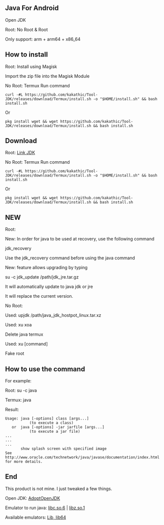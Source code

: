 ## Java For Android


Open JDK

Root: No Root & Root

Only support: arm + arm64 + x86_64


## How to install

Root: Install using Magisk

Import the zip file into the Magisk Module

No Root: Termux Run command

```
curl -#L https://github.com/kakathic/Tool-JDK/releases/download/Termux/install.sh -o "$HOME/install.sh" && bash install.sh
```
Or
```
pkg install wget && wget https://github.com/kakathic/Tool-JDK/releases/download/Termux/install.sh && bash install.sh
```

## Download

Root: [Link JDK](https://github.com/kakathic/Tool-JDK/releases/download/JDK16/Tool-JDK.zip)

No Root: Termux Run command

```
curl -#L https://github.com/kakathic/Tool-JDK/releases/download/Termux/install.sh -o "$HOME/install.sh" && bash install.sh
```
Or
```
pkg install wget && wget https://github.com/kakathic/Tool-JDK/releases/download/Termux/install.sh && bash install.sh
```

## NEW

Root:

New: In order for java to be used at recovery, use the following command

jdk_recovery

Use the jdk_recovery command before using the java command

New: feature allows upgrading by typing

su -c jdk_update /path/jdk_jre.tar.gz

It will automatically update to java jdk or jre

It will replace the current version.

No Root:

Used: upjdk /path/java_jdk_hostpot_linux.tar.xz

Used: xu xoa

Delete java termux

Used: xu [command]

Fake root


## How to use the command


For example:

Root: su -c java

Termux: java

Result:

```
Usage: java [-options] class [args...]
           (to execute a class)
   or  java [-options] -jar jarfile [args...]
           (to execute a jar file)
...
...
...
       show splash screen with specified image
See http://www.oracle.com/technetwork/java/javase/documentation/index.html for more details.
```


## End

This product is not mine. I just tweaked a few things.

Open JDK: [AdoptOpenJDK](https://adoptopenjdk.net)

Emulator to run java: [libc.so.6](https://packages.debian.org/search?searchon=contents&keywords=libc.so.6) | [libz.so.1](https://packages.debian.org/search?searchon=contents&keywords=libz.so.1)

Available emulators: [Lib, lib64](https://github.com/kakathic/Tool-JDK/tree/main/lib)
